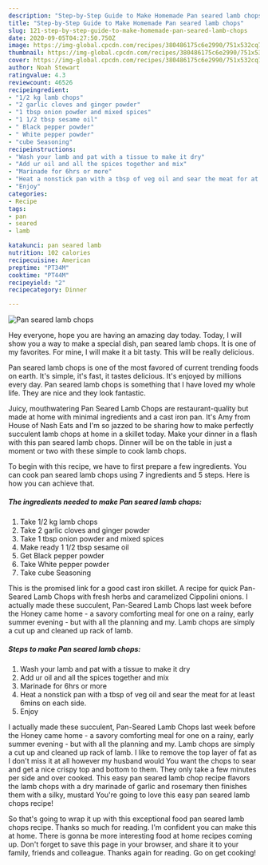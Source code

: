 ```yaml
---
description: "Step-by-Step Guide to Make Homemade Pan seared lamb chops"
title: "Step-by-Step Guide to Make Homemade Pan seared lamb chops"
slug: 121-step-by-step-guide-to-make-homemade-pan-seared-lamb-chops
date: 2020-09-05T04:27:50.750Z
image: https://img-global.cpcdn.com/recipes/380486175c6e2990/751x532cq70/pan-seared-lamb-chops-recipe-main-photo.jpg
thumbnail: https://img-global.cpcdn.com/recipes/380486175c6e2990/751x532cq70/pan-seared-lamb-chops-recipe-main-photo.jpg
cover: https://img-global.cpcdn.com/recipes/380486175c6e2990/751x532cq70/pan-seared-lamb-chops-recipe-main-photo.jpg
author: Noah Stewart
ratingvalue: 4.3
reviewcount: 46526
recipeingredient:
- "1/2 kg lamb chops"
- "2 garlic cloves and ginger powder"
- "1 tbsp onion powder and mixed spices"
- "1 1/2 tbsp sesame oil"
- " Black pepper powder"
- " White pepper powder"
- "cube Seasoning"
recipeinstructions:
- "Wash your lamb and pat with a tissue to make it dry"
- "Add ur oil and all the spices together and mix"
- "Marinade for 6hrs or more"
- "Heat a nonstick pan with a tbsp of veg oil and sear the meat for at least 6mins on each side."
- "Enjoy"
categories:
- Recipe
tags:
- pan
- seared
- lamb

katakunci: pan seared lamb 
nutrition: 102 calories
recipecuisine: American
preptime: "PT34M"
cooktime: "PT44M"
recipeyield: "2"
recipecategory: Dinner

---
```



![Pan seared lamb chops](https://img-global.cpcdn.com/recipes/380486175c6e2990/751x532cq70/pan-seared-lamb-chops-recipe-main-photo.jpg)

Hey everyone, hope you are having an amazing day today. Today, I will show you a way to make a special dish, pan seared lamb chops. It is one of my favorites. For mine, I will make it a bit tasty. This will be really delicious.

Pan seared lamb chops is one of the most favored of current trending foods on earth. It's simple, it's fast, it tastes delicious. It's enjoyed by millions every day. Pan seared lamb chops is something that I have loved my whole life. They are nice and they look fantastic.

Juicy, mouthwatering Pan Seared Lamb Chops are restaurant-quality but made at home with minimal ingredients and a cast iron pan. It&#39;s Amy from House of Nash Eats and I&#39;m so jazzed to be sharing how to make perfectly succulent lamb chops at home in a skillet today. Make your dinner in a flash with this pan seared lamb chops. Dinner will be on the table in just a moment or two with these simple to cook lamb chops.


To begin with this recipe, we have to first prepare a few ingredients. You can cook pan seared lamb chops using 7 ingredients and 5 steps. Here is how you can achieve that.

<!--inarticleads1-->

##### The ingredients needed to make Pan seared lamb chops:

1. Take 1/2 kg lamb chops
1. Take 2 garlic cloves and ginger powder
1. Take 1 tbsp onion powder and mixed spices
1. Make ready 1 1/2 tbsp sesame oil
1. Get  Black pepper powder
1. Take  White pepper powder
1. Take cube Seasoning


This is the promised link for a good cast iron skillet. A recipe for quick Pan-Seared Lamb Chops with fresh herbs and caramelized Cippolini onions. I actually made these succulent, Pan-Seared Lamb Chops last week before the Honey came home - a savory comforting meal for one on a rainy, early summer evening - but with all the planning and my. Lamb chops are simply a cut up and cleaned up rack of lamb. 

<!--inarticleads2-->

##### Steps to make Pan seared lamb chops:

1. Wash your lamb and pat with a tissue to make it dry
1. Add ur oil and all the spices together and mix
1. Marinade for 6hrs or more
1. Heat a nonstick pan with a tbsp of veg oil and sear the meat for at least 6mins on each side.
1. Enjoy


I actually made these succulent, Pan-Seared Lamb Chops last week before the Honey came home - a savory comforting meal for one on a rainy, early summer evening - but with all the planning and my. Lamb chops are simply a cut up and cleaned up rack of lamb. I like to remove the top layer of fat as I don&#39;t miss it at all however my husband would You want the chops to sear and get a nice crispy top and bottom to them. They only take a few minutes per side and over cooked. This easy pan seared lamb chop recipe flavors the lamb chops with a dry marinade of garlic and rosemary then finishes them with a silky, mustard You&#39;re going to love this easy pan seared lamb chops recipe! 

So that's going to wrap it up with this exceptional food pan seared lamb chops recipe. Thanks so much for reading. I'm confident you can make this at home. There is gonna be more interesting food at home recipes coming up. Don't forget to save this page in your browser, and share it to your family, friends and colleague. Thanks again for reading. Go on get cooking!
